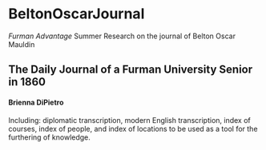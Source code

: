 # BeltonOscarJournal
*Furman Advantage* Summer Research on the journal of Belton Oscar Mauldin

## The Daily Journal of a Furman University Senior in 1860
#### Brienna DiPietro
Including: diplomatic transcription, modern English transcription, index of courses, index of people, and index of locations to be used as a tool for the furthering of knowledge.
